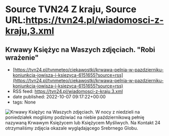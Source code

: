 # Source TVN24 Z kraju, Source URL:https://tvn24.pl/wiadomosci-z-kraju,3.xml

## Krwawy Księżyc na Waszych zdjęciach. "Robi wrażenie"
 - [https://tvn24.pl/tvnmeteo/ciekawostki/krwawa-pelnia-w-pazdzierniku-koniunkcja-jowisza-i-ksiezyca-6151655?source=rss](https://tvn24.pl/tvnmeteo/ciekawostki/krwawa-pelnia-w-pazdzierniku-koniunkcja-jowisza-i-ksiezyca-6151655?source=rss)
 - RSS feed: https://tvn24.pl/wiadomosci-z-kraju,3.xml
 - date published: 2022-10-07 09:17:22+00:00
 - tags: None

<img alt="Krwawy Księżyc na Waszych zdjęciach. " src="https://tvn24.pl/tvnmeteo/ciekawostki/cdn-zdjecie-irwkt7-20221009205804jpg/alternates/LANDSCAPE_1280" />
    W nocy z niedzieli na poniedziałek mogliśmy podziwiać na niebie październikową pełnię nazywaną Krwawym Księżycem lub Księżycem Myśliwych. Na Kontakt 24 otrzymaliśmy zdjęcia okazale wyglądającego Srebrnego Globu.
